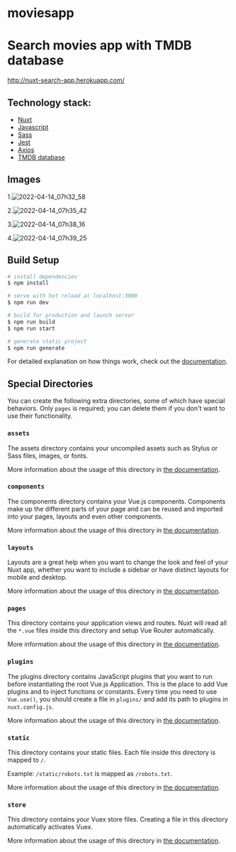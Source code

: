 # moviesapp

# Search movies app with TMDB database

http://nuxt-search-app.herokuapp.com/

## Technology stack:
* [Nuxt](https://nuxtjs.org) 
* [Javascript](https://developer.mozilla.org/pt-BR/docs/Web/JavaScript) 
* [Sass](https://sass-lang.com/) 
* [Jest](https://jestjs.io/pt-BR/) 
* [Axios](https://axios.nuxtjs.org/) 
* [TMDB database](https://developers.themoviedb.org/3/getting-started/introduction)

## Images

 1.![2022-04-14_07h32_58](https://user-images.githubusercontent.com/79428059/163370951-a85a2778-1403-45ec-bb65-ff23802d5e6d.png)
  
 2.![2022-04-14_07h35_42](https://user-images.githubusercontent.com/79428059/163371523-b4296217-fecd-4990-bee6-92aefc0c8054.png)
 
 3.![2022-04-14_07h38_16](https://user-images.githubusercontent.com/79428059/163371868-1b7f8e88-282b-4bd3-aa73-ff04a2535a87.png)

 4.![2022-04-14_07h39_25](https://user-images.githubusercontent.com/79428059/163372036-ef8d34c4-81bc-472f-93e4-d03e75bd6f75.png)

## Build Setup

```bash
# install dependencies
$ npm install

# serve with hot reload at localhost:3000
$ npm run dev

# build for production and launch server
$ npm run build
$ npm run start

# generate static project
$ npm run generate
```

For detailed explanation on how things work, check out the [documentation](https://nuxtjs.org).

## Special Directories

You can create the following extra directories, some of which have special behaviors. Only `pages` is required; you can delete them if you don't want to use their functionality.

### `assets`

The assets directory contains your uncompiled assets such as Stylus or Sass files, images, or fonts.

More information about the usage of this directory in [the documentation](https://nuxtjs.org/docs/2.x/directory-structure/assets).

### `components`

The components directory contains your Vue.js components. Components make up the different parts of your page and can be reused and imported into your pages, layouts and even other components.

More information about the usage of this directory in [the documentation](https://nuxtjs.org/docs/2.x/directory-structure/components).

### `layouts`

Layouts are a great help when you want to change the look and feel of your Nuxt app, whether you want to include a sidebar or have distinct layouts for mobile and desktop.

More information about the usage of this directory in [the documentation](https://nuxtjs.org/docs/2.x/directory-structure/layouts).

### `pages`

This directory contains your application views and routes. Nuxt will read all the `*.vue` files inside this directory and setup Vue Router automatically.

More information about the usage of this directory in [the documentation](https://nuxtjs.org/docs/2.x/get-started/routing).

### `plugins`

The plugins directory contains JavaScript plugins that you want to run before instantiating the root Vue.js Application. This is the place to add Vue plugins and to inject functions or constants. Every time you need to use `Vue.use()`, you should create a file in `plugins/` and add its path to plugins in `nuxt.config.js`.

More information about the usage of this directory in [the documentation](https://nuxtjs.org/docs/2.x/directory-structure/plugins).

### `static`

This directory contains your static files. Each file inside this directory is mapped to `/`.

Example: `/static/robots.txt` is mapped as `/robots.txt`.

More information about the usage of this directory in [the documentation](https://nuxtjs.org/docs/2.x/directory-structure/static).

### `store`

This directory contains your Vuex store files. Creating a file in this directory automatically activates Vuex.

More information about the usage of this directory in [the documentation](https://nuxtjs.org/docs/2.x/directory-structure/store).
